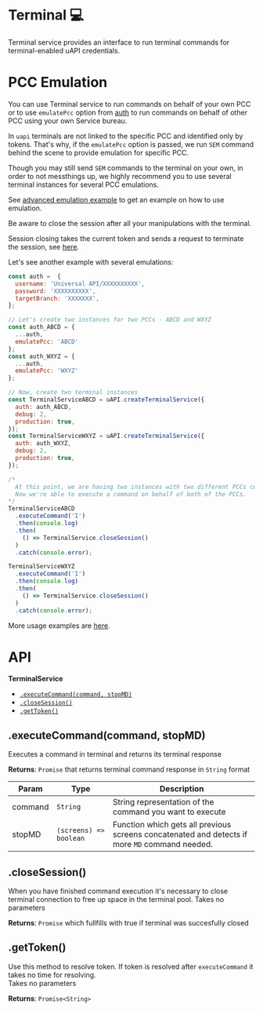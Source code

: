 # Terminal :computer:

Terminal service provides an interface to run terminal commands
for terminal-enabled uAPI credentials.

# PCC Emulation
<a name='emulatePcc'></a>

You can use Terminal service to run commands on behalf of your own PCC
or to use `emulatePcc` option from [auth](../README.md#auth)
to run commands on behalf of other PCC using your own Service bureau.

In `uapi` terminals are not linked to the specific PCC and identified only by tokens.
That's why, if the `emulatePcc` option is passed, we run `SEM` command behind the scene
to provide emulation for specific PCC.

Though you may still send `SEM` commands to the terminal on your own,
in order to not messthings up, we highly recommend you to use several terminal instances
for several PCC emulations.

See [advanced emulation example](../examples/Terminal/emulation.js) to get an example
on how to use emulation.

Be aware to close the session after all your manipulations with the terminal.

Session closing takes the current token and sends a request to terminate the session,
see [here](#close_session).

Let's see another example with several emulations:
```javascript
const auth =  {
  username: 'Universal API/ХХХХХХХХХХ',
  password: 'ХХХХХХХХХХ',
  targetBranch: 'ХХХХХХХ',
};

// Let's create two instances for two PCCs - ABCD and WXYZ
const auth_ABCD = {
  ...auth,
  emulatePcc: 'ABCD'
};
const auth_WXYZ = {
  ...auth,
  emulatePcc: 'WXYZ'
};

// Now, create two terminal instances
const TerminalServiceABCD = uAPI.createTerminalService({
  auth: auth_ABCD,
  debug: 2,
  production: true,
});
const TerminalServiceWXYZ = uAPI.createTerminalService({
  auth: auth_WXYZ,
  debug: 2,
  production: true,
});

/*
  At this point, we are having two instances with two different PCCs connected to.
  Now we're able to execute a command on behalf of both of the PCCs.
*/
TerminalServiceABCD
  .executeCommand('I')
  .then(console.log)
  .then(
    () => TerminalService.closeSession()
  )
  .catch(console.error);

TerminalServiceWXYZ
  .executeCommand('I')
  .then(console.log)
  .then(
    () => TerminalService.closeSession()
  )
  .catch(console.error);
```

More usage examples are [here](../examples/Terminal/).

# API

**TerminalService**
* [`.executeCommand(command, stopMD)`](#execute_command)
* [`.closeSession()`](#close_session)
* [`.getToken()`](#get_token)

## .executeCommand(command, stopMD)
<a name="execute_command"></a>
Executes a command in terminal and returns its terminal response

**Returns**: `Promise` that returns terminal command response in `String` format

| Param | Type | Description |
| --- | --- | --- |
| command | `String` | String representation of the command you want to execute |
| stopMD | `(screens) => boolean` | Function which gets all previous screens concatenated and detects if more `MD` command needed. |

## .closeSession()
<a name="close_session"></a>
When you have finished command execution it's necessary to close terminal connection
to free up space in the terminal pool. Takes no parameters

**Returns**: `Promise` which fullfills with true if terminal was succesfully closed


## .getToken()
<a name="get_token"></a>
Use this method to resolve token.
If token is resolved after `executeCommand` it takes no time for resolving.  
Takes no parameters

**Returns**: `Promise<String>`
